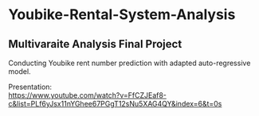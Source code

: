 # Youbike-Rental-System-Analysis

## Multivaraite Analysis Final Project

Conducting Youbike rent number prediction with adapted auto-regressive model. <br>

Presentation: <br>
https://www.youtube.com/watch?v=FfCZJEaf8-c&list=PLf6yJsx11nYGhee67PGgT12sNu5XAG4QY&index=6&t=0s
